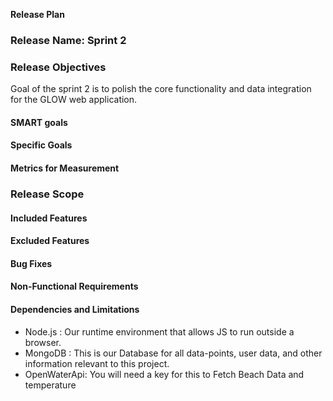 **Release Plan**

### **Release Name:** Sprint 2

### **Release Objectives**
Goal of the sprint 2 is to polish the core functionality and data integration for the GLOW web application.

#### SMART goals

#### **Specific Goals**

#### **Metrics for Measurement**

### **Release Scope**

#### **Included Features**

#### **Excluded Features**

#### **Bug Fixes**

#### **Non-Functional Requirements**


#### **Dependencies and Limitations**

* Node.js : Our runtime environment that allows JS to run outside a browser.
* MongoDB : This is our Database for all data-points, user data, and other information relevant to this project.
* ⁠OpenWaterApi: You will need a key for this to Fetch Beach Data and temperature
